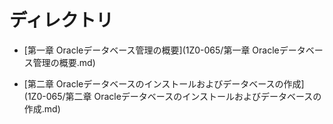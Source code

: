# ディレクトリ

- [第一章 Oracleデータベース管理の概要](1Z0-065/第一章 Oracleデータベース管理の概要.md)

- [第二章 Oracleデータベースのインストールおよびデータベースの作成](1Z0-065/第二章 Oracleデータベースのインストールおよびデータベースの作成.md)
